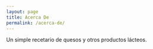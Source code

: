 ```yaml
---
layout: page
title: Acerca De
permalink: /acerca-de/
---
```


Un simple recetario de quesos y otros productos lácteos.